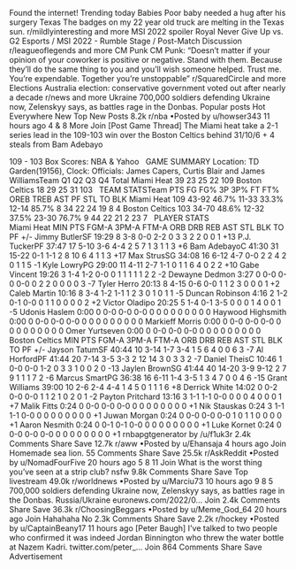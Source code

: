 Found the internet!
Trending today
Babies
Poor baby needed a hug after his surgery
Texas
The badges on my 22 year old truck are melting in the Texas sun.
r/mildlyinteresting and more
MSI 2022
spoiler
Royal Never Give Up vs. G2 Esports / MSI 2022 - Rumble Stage / Post-Match Discussion
r/leagueoflegends and more
CM Punk
CM Punk: “Doesn’t matter if your opinion of your coworker is positive or negative. Stand with them. Because they’ll do the same thing to you and you’ll wish someone helped. Trust me. You’re expendable. Together you’re unstoppable”
r/SquaredCircle and more
Elections
Australia election: conservative government voted out after nearly a decade
r/news and more
Ukraine
700,000 soldiers defending Ukraine now, Zelenskyy says, as battles rage in the Donbas.
Popular posts
Hot
Everywhere
New
Top
New Posts
8.2k
r/nba
•Posted by
u/howser343
11 hours ago
4
& 8 More
Join
[Post Game Thread] The Miami heat take a 2-1 series lead in the 109-103 win over the Boston Celtics behind 31/10/6 + 4 steals from Bam Adebayo

109 - 103
Box Scores: NBA & Yahoo
 
GAME SUMMARY
Location: TD Garden(19156), Clock:
Officials: James Capers, Curtis Blair and James WilliamsTeam	Q1	Q2	Q3	Q4	Total
Miami Heat	39	23	25	22	109
Boston Celtics	18	29	25	31	103
 
TEAM STATSTeam	PTS	FG	FG%	3P	3P%	FT	FT%	OREB	TREB	AST	PF	STL	TO	BLK
Miami Heat	109	43-92	46.7%	11-33	33.3%	12-14	85.7%	8	34	22	24	19	8	4
Boston Celtics	103	34-70	48.6%	12-32	37.5%	23-30	76.7%	9	44	22	21	2	23	7
 
PLAYER STATS														
Miami Heat	MIN	PTS	FGM-A	3PM-A	FTM-A	ORB	DRB	REB	AST	STL	BLK	TO	PF	+/-
Jimmy ButlerSF	19:29	8	3-8	0-0	2-2	0	3	3	2	2	0	0	1	+13
P.J. TuckerPF	37:47	17	5-10	3-6	4-4	2	5	7	1	3	1	1	3	+6
Bam AdebayoC	41:30	31	15-22	0-1	1-1	2	8	10	6	4	1	1	3	+17
Max StrusSG	34:08	16	6-12	4-7	0-0	2	2	4	2	0	1	1	5	-1
Kyle LowryPG	29:00	11	4-11	2-7	1-1	0	1	1	6	4	0	2	2	+10
Gabe Vincent	19:26	3	1-4	1-2	0-0	0	1	1	1	1	1	2	2	-2
Dewayne Dedmon	3:27	0	0-0	0-0	0-0	0	2	2	0	0	0	0	3	-7
Tyler Herro	20:13	8	4-15	0-6	0-0	1	1	2	3	0	0	0	1	+2
Caleb Martin	10:16	8	3-4	1-2	1-1	1	2	3	0	1	0	1	1	-5
Duncan Robinson	4:16	2	1-2	0-1	0-0	0	1	1	0	0	0	0	2	+2
Victor Oladipo	20:25	5	1-4	0-1	3-5	0	0	0	1	4	0	0	1	-5
Udonis Haslem	0:00	0	0-0	0-0	0-0	0	0	0	0	0	0	0	0	0
Haywood Highsmith	0:00	0	0-0	0-0	0-0	0	0	0	0	0	0	0	0	0
Markieff Morris	0:00	0	0-0	0-0	0-0	0	0	0	0	0	0	0	0	0
Omer Yurtseven	0:00	0	0-0	0-0	0-0	0	0	0	0	0	0	0	0	0
Boston Celtics	MIN	PTS	FGM-A	3PM-A	FTM-A	ORB	DRB	REB	AST	STL	BLK	TO	PF	+/-
Jayson TatumSF	40:44	10	3-14	1-7	3-4	1	5	6	4	0	0	6	3	-7
Al HorfordPF	41:44	20	7-14	3-5	3-3	2	12	14	3	0	3	3	2	-7
Daniel TheisC	10:46	1	0-0	0-0	1-2	0	3	3	1	0	0	2	0	-13
Jaylen BrownSG	41:44	40	14-20	3-9	9-12	2	7	9	1	1	1	7	2	-6
Marcus SmartPG	36:38	16	6-11	1-4	3-5	1	3	4	7	0	0	4	6	-15
Grant Williams	39:00	10	2-6	2-4	4-4	1	4	5	0	1	1	1	6	+8
Derrick White	14:02	0	0-2	0-0	0-0	1	1	2	1	0	2	0	1	-2
Payton Pritchard	13:16	3	1-1	1-1	0-0	0	0	0	4	0	0	0	1	+7
Malik Fitts	0:24	0	0-0	0-0	0-0	0	0	0	0	0	0	0	0	+1
Nik Stauskas	0:24	3	1-1	1-1	0-0	0	0	0	0	0	0	0	0	+1
Juwan Morgan	0:24	0	0-0	0-0	0-0	1	0	1	1	0	0	0	0	+1
Aaron Nesmith	0:24	0	0-1	0-1	0-0	0	0	0	0	0	0	0	0	+1
Luke Kornet	0:24	0	0-0	0-0	0-0	0	0	0	0	0	0	0	0	+1
rnbapgtgenerator by /u/f1uk3r
2.4k Comments
Share
Save
12.7k
r/aww
•Posted by
u/Ehansaja
4 hours ago
Join
Homemade sea lion.
55 Comments
Share
Save
25.5k
r/AskReddit
•Posted by
u/NomadFourFive
20 hours ago
5
8
11
Join
What is the worst thing you’ve seen at a strip club?
nsfw
9.8k Comments
Share
Save
Top livestream
49.0k
r/worldnews
•Posted by
u/Marciu73
10 hours ago
9
8
5
700,000 soldiers defending Ukraine now, Zelenskyy says, as battles rage in the Donbas.
Russia/Ukraine
euronews.com/2022/0...
Join
2.4k Comments
Share
Save
36.3k
r/ChoosingBeggars
•Posted by
u/Meme_God_64
20 hours ago
Join
Hahahaha No
2.3k Comments
Share
Save
2.2k
r/hockey
•Posted by
u/CaptainBeany17
11 hours ago
[Peter Baugh] I've talked to two people who confirmed it was indeed Jordan Binnington who threw the water bottle at Nazem Kadri.
twitter.com/peter_...
Join
864 Comments
Share
Save
Advertisement
